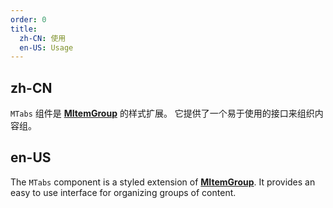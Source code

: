 ```yaml
---
order: 0
title:
  zh-CN: 使用
  en-US: Usage
---
```


## zh-CN

`MTabs` 组件是 [**MItemGroup**](/components/itemgroup) 的样式扩展。 它提供了一个易于使用的接口来组织内容组。

## en-US

The `MTabs` component is a styled extension of [**MItemGroup**](/components/itemgroup). It provides an easy to use
interface for organizing groups of content.
